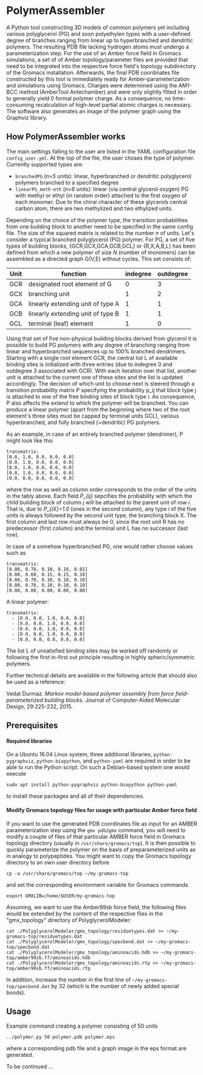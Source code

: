# PolymerAssembler

A Python tool constructing 3D models of common polymers yet including various polyglycerol (PG) and soon polyethylen types with a user-defined degree of branches ranging from linear up to hyperbranched and dendritic polymers. The resulting PDB file lacking hydrogen atoms must undergo a parameterization step. For the use of an Amber force field in Gromacs simulations, a set of of Amber topology/parameter files are provided that need to be integrated into the respective force field's topology subdirectory of the Gromacs installation. Afterwards, the final PDB coordinates file constructed by this tool is immediately ready for Amber-parameterization and simulations using Gromacs. Charges were determined using the AM1-BCC method (AmberTool Antechamber) and were only slightly fitted in order to generally yield 0 formal polymer charge. As a consequence, no time-consuming recalculation of high-level partial atomic charges is necessary. The software also generates an image of the polymer graph using the Graphviz library.
 

How PolymerAssembler works
--------------------------

The main settings falling to the user are listed in the YAML configuration file `config_user.yml`. At the top of the file, the user choses the type of polymer. Currently supported types are:

- `branchedPG` (*n=5* units): linear, hyperbranched or dendritic polyglycerol polymers branched to a specified degree
- `linearPG_meth-eth` (*n=6* units): linear (via central glycerol oxygen) PG with methyl or ethyl (in random order) attached to the first oxygen of each monomer. Due to the chiral character of these glycerols central carbon atom, there are two methylized and two ethylized units. 

Depending on the choice of the polymer type, the transition probabilities from one building block to another need to be specified in the same config file. The size of the squared matrix is related to the number *n* of units. Let's consider a typical branched polyglycerol (PG) polymer. For PG, a set of five types of building blocks, {GCR,GCX,GCA,GCB,GCL} or {R,X,A,B,L} has been defined from which a new polymer of size *N* (number of monomers) can be assembled as a directed graph G(V,E) without cycles. This set consists of:

|Unit| function                          | indegree | outdegree |
|----|-----------------------------------|----------|-----------|
|GCR | designated root element of G      | 0        | 3         |
|GCX | branching unit                    | 1        | 2         |
|GCA | linearly extending unit of type A | 1        | 1         |
|GCB | linearly extending unit of type B | 1        | 1         |
|GCL | terminal (leaf) element           | 1        | 0         |

Using that set of five non-physical building blocks derived from glycerol it is possible to build PG polymers with any degree of branching ranging from linear and hyperbranched sequences up to 100% branched dendrimers. Starting with a single root element GCR, the central list L of available binding sites is initialized with three entries (due to indegree 0 and outdegree 3 associated with GCR). With each iteration over that list, another unit is attached to the current one of these sites and the list is updated accordingly. The decision of which unit to choose next is steered through a transition probability matrix P specifying the probability p_ij that block type j is attached to one of the free binding sites of block type i. As consequence, P also affects the extend to which the polymer will be branched. You can produce a linear polymer (apart from the beginning where two of the root element's three sites must be capped by terminal units GCL), various hyperbranched, and fully branched (=dendritic) PG polymers.

As an example, in case of an entirely branched polymer (dendrimer), P might look like this

`transmatrix:`<br />
`[0.0, 1.0, 0.0, 0.0, 0.0]`<br />
`[0.0, 1.0, 0.0, 0.0, 0.0]`<br />
`[0.0, 1.0, 0.0, 0.0, 0.0]`<br />
`[0.0, 1.0, 0.0, 0.0, 0.0]`<br />
`[0.0, 0.0, 0.0, 0.0, 0.0]`<br />

where the row as well as column order corresponds to the order of the units in the tably above. Each field *P_{ij}* sepcifies the probability with which the child building block of column *j* will be attached to the parent unit of row *i*. That is, due to *P_{iX}=1.0* (ones in the second column), any type *i* of the five units is always followed by the second unit type, the branching block X. The first column and last row must always be 0, since the root unit R has no predecessor (first column) and the terminal unit L has no successor (last row).

In case of a somehow hyperbranched PG, one would rather choose values such as

`transmatrix:`<br />
`[0.00, 0.78, 0.10, 0.10, 0.02]`<br />
`[0.00, 0.60, 0.15, 0.15, 0.10]`<br />
`[0.00, 0.70, 0.10, 0.10, 0.10]`<br />
`[0.00, 0.70, 0.10, 0.10, 0.10]`<br />
`[0.00, 0.00, 0.00, 0.00, 0.00]`<br />

A linear polymer:
```
transmatrix:
  - [0.0, 0.0, 1.0, 0.0, 0.0]
  - [0.0, 0.0, 1.0, 0.0, 0.0]
  - [0.0, 0.0, 1.0, 0.0, 0.0]
  - [0.0, 0.0, 1.0, 0.0, 0.0]
  - [0.0, 0.0, 0.0, 0.0, 0.0]
```

The list L of unsatisfied binding sites may be worked off randomly or following the first in-first out principle resulting in highly spheric/symmetric polymers.

Further technical details are available in the following article that should also be used as a reference:

Vedat Durmaz. *Markov model-based polymer assembly from force field-parameterized building blocks*. Journal of Computer-Aided Molecular Design, 29:225-232, 2015.



Prerequisites
-------------

#### Required libraries

On a Ubuntu 16.04 Linux system, three additional libraries, `python-pygraphviz`, `python-biopython`, and `python-yaml` are required in order to be able to run the Python script. On such a Debian-based system one would execute

`sudo apt install python-pygraphviz python-biopython python-yaml`

to install these packages and all of their dependencies.


#### Modify Gromacs topology files for usage with particular Amber force field

If you want to use the generated PDB coordinates file as input for an AMBER parameterization step using the `gmx pdb2gmx` command, you will need to modify a couple of files of that particular AMBER force field in Gromacs topology directory (usually in `/usr/share/gromacs/top`). It is then possible to quickly parameterize the polymer on the basis of preparameterized units as in analogy to polypeptides. You might want to copy the Gromacs topology directory to an own user directory before

`cp -a /usr/share/gromacs/top ~/my-gromacs-top`

and set the corresponding environment variable for Gromacs commands

`export GMXLIB=/home/$USER/my-gromacs-top`

Assuming, we want to use the Amber99sb force field, the following files would be extended by the content of the respective files in the "gmx_topology" directory of PolyglycerolModeler:

`cat ./PolyglycerolModeler/gmx_topology/residuetypes.dat >> ~/my-gromacs-top/residuetypes.dat`<br />
`cat ./PolyglycerolModeler/gmx_topology/specbond.dat >> ~/my-gromacs-top/specbond.dat`<br />
`cat ./PolyglycerolModeler/gmx_topology/aminoacids.hdb >> ~/my-gromacs-top/amber99sb.ff/aminoacids.hdb`<br />
`cat ./PolyglycerolModeler/gmx_topology/aminoacids.rtp >> ~/my-gromacs-top/amber99sb.ff/aminoacids.rtp`<br />

In addition, increase the number in the first line of `~/my-gromacs-top/specbond.dat` by 32 (which is the number of newly added special bonds).




Usage
-----

Example command creating a polymer consisting of 50 units 

`../polymer.py 50 polymer.pdb polymer.eps`

where a corresponding pdb file and a graph image in the eps format are generated. 

To be continued ...

